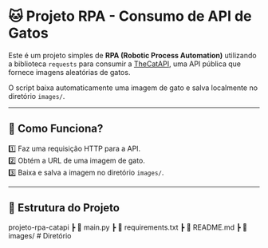 # 🐱 Projeto RPA - Consumo de API de Gatos

Este é um projeto simples de **RPA (Robotic Process Automation)** utilizando a biblioteca `requests` para consumir a [TheCatAPI](https://thecatapi.com/), uma API pública que fornece imagens aleatórias de gatos.  

O script baixa automaticamente uma imagem de gato e salva localmente no diretório `images/`.  

---

## 🚀 **Como Funciona?**

1️⃣ Faz uma requisição HTTP para a API.  
2️⃣ Obtém a URL de uma imagem de gato.  
3️⃣ Baixa e salva a imagem no diretório `images/`.  

---

## 📂 **Estrutura do Projeto**

 projeto-rpa-catapi ┣ 📜 main.py ┣ 📜 requirements.txt ┣ 📜 README.md ┣ 📂 images/ # Diretório
